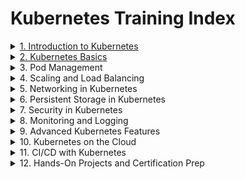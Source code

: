 # Kubernetes Training Index

<details>
  <summary><a href="./Introduction_to_Kubernetes.md">1. Introduction to Kubernetes</a></summary>
  <ul>
    <li>What is Kubernetes?</li>
    <li>Core Concepts</li>
    <li>Setting Up Kubernetes</li>
  </ul>
</details>

<details>
  <summary><a href="./Kubernetes_Basics.md">2. Kubernetes Basics</a></summary>
  <ul>
    <li>Cluster Components</li>
    <li>Understanding YAML Configuration Files</li>
    <li>Kubernetes Objects</li>
  </ul>
</details>

<details>
  <summary>3. Pod Management</summary>
  <ul>
    <li>Pod Lifecycle</li>
    <li>Multi-container Pods</li>
    <li>Labels, Selectors, and Annotations</li>
  </ul>
</details>

<details>
  <summary>4. Scaling and Load Balancing</summary>
  <ul>
    <li>Horizontal Pod Autoscaling</li>
    <li>Scaling Deployments</li>
    <li>Load Balancing with Services</li>
  </ul>
</details>

<details>
  <summary>5. Networking in Kubernetes</summary>
  <ul>
    <li>Service Discovery</li>
    <li>Networking Models</li>
    <li>Ingress and Traffic Routing</li>
  </ul>
</details>

<details>
  <summary>6. Persistent Storage in Kubernetes</summary>
  <ul>
    <li>Volumes and Persistent Volume Claims (PVCs)</li>
    <li>Storage Classes</li>
    <li>Working with StatefulSets</li>
  </ul>
</details>

<details>
  <summary>7. Security in Kubernetes</summary>
  <ul>
    <li>RBAC (Role-Based Access Control)</li>
    <li>Securing Pods</li>
    <li>Network Policies</li>
  </ul>
</details>

<details>
  <summary>8. Monitoring and Logging</summary>
  <ul>
    <li>Monitoring Tools</li>
    <li>Centralized Logging</li>
    <li>Troubleshooting Common Issues</li>
  </ul>
</details>

<details>
  <summary>9. Advanced Kubernetes Features</summary>
  <ul>
    <li>Custom Resource Definitions (CRDs)</li>
    <li>Operators</li>
    <li>Helm Charts</li>
  </ul>
</details>

<details>
  <summary>10. Kubernetes on the Cloud</summary>
  <ul>
    <li>Managed Kubernetes Services</li>
    <li>Deploying Kubernetes Applications in the Cloud</li>
    <li>Hybrid and Multi-Cloud Deployments</li>
  </ul>
</details>

<details>
  <summary>11. CI/CD with Kubernetes</summary>
  <ul>
    <li>Integrating Kubernetes with Jenkins</li>
    <li>GitOps Principles</li>
    <li>Automating Deployments with Kubernetes</li>
  </ul>
</details>

<details>
  <summary>12. Hands-On Projects and Certification Prep</summary>
  <ul>
    <li>Building a Kubernetes-based Application</li>
    <li>Preparation for Kubernetes Certifications</li>
    <li>Mock Tests and Labs</li>
  </ul>
</details>
